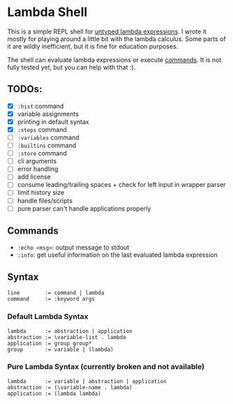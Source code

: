 # Lambda Shell
This is a simple REPL shell for [untyped lambda expressions](https://en.wikipedia.org/wiki/Lambda_calculus).
I wrote it mostly for playing around a little bit with the lambda calculus.
Some parts of it are wildly inefficient, but it is fine for education purposes.

The shell can evaluate lambda expressions or execute [commands](#commands).
It is not fully tested yet, but you can help with that :).

## TODOs:
* [X] `:hist` command
* [X] variable assignments
* [X] printing in default syntax
* [X] `:steps` command
* [ ] `:variables` command
* [ ] `:builtins` command
* [ ] `:store` command
* [ ] cli arguments
* [ ] error handling
* [ ] add license
* [ ] consume leading/trailing spaces + check for left input in wrapper parser
* [ ] limit history size
* [ ] handle files/scripts
* [ ] pure parser can't handle applications properly

## Commands
* `:echo <msg>`: output message to stdout
* `:info`: get useful information on the last evaluated lambda expression

## Syntax
```
line        := command | lambda
command     := :keyword args
```

### Default Lambda Syntax
```
lambda      := abstraction | application
abstraction := \variable-list . lambda
application := group group*
group       := variable | (lambda)
```

### Pure Lambda Syntax (currently broken and not available)
```
lambda      := variable | abstraction | application
abstraction := (\variable-name . lambda)
application := (lambda lambda)
```

